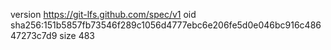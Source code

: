 version https://git-lfs.github.com/spec/v1
oid sha256:151b5857fb73546f289c1056d4777ebc6e206fe5d0e046bc916c48647273c7d9
size 483
